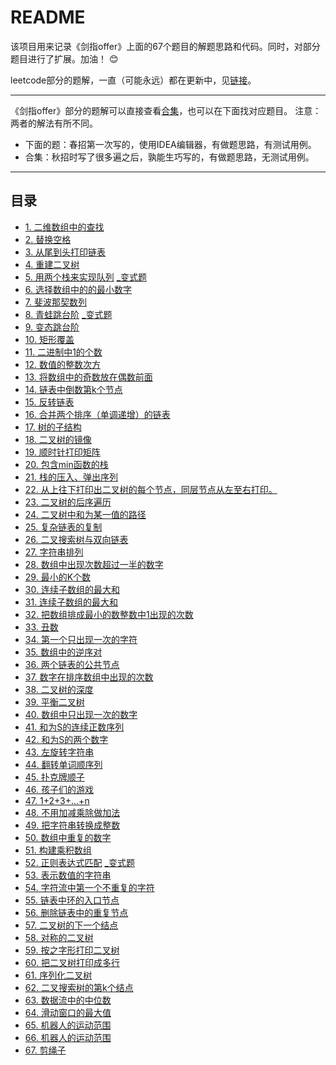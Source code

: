 README
===========================
该项目用来记录《剑指offer》上面的67个题目的解题思路和代码。同时，对部分题目进行了扩展。加油！  :blush:

leetcode部分的题解，一直（可能永远）都在更新中，见[链接](https://github.com/Frankiet-code/Sword/blob/master/leetcode.md)。


****

《剑指offer》部分的题解可以直接查看[合集](https://github.com/Frankiet-code/Sword/blob/master/%E5%89%91%E6%8C%87offer.md)，也可以在下面找对应题目。
注意：两者的解法有所不同。

- 下面的题：春招第一次写的，使用IDEA编辑器，有做题思路，有测试用例。
- 合集：秋招时写了很多遍之后，孰能生巧写的，有做题思路，无测试用例。

****
## 目录
* [1. 二维数组中的查找](https://github.com/Frankiet-code/Sword/blob/master/src/sword/test1.java)
* [2. 替换空格](https://github.com/Frankiet-code/Sword/blob/master/src/sword/test2.java)
* [3. 从尾到头打印链表](https://github.com/Frankiet-code/Sword/blob/master/src/sword/test3.java)
* [4. 重建二叉树](https://github.com/Frankiet-code/Sword/blob/master/src/sword/test4.java)
* [5. 用两个栈来实现队列](https://github.com/Frankiet-code/Sword/blob/master/src/sword/test5.java) [_变式题](https://github.com/Frankiet-code/Sword/blob/master/src/sword/test5_cg.java)
* [6. 选择数组中的的最小数字](https://github.com/Frankiet-code/Sword/blob/master/src/sword/test6.java)
* [7. 斐波那契数列](https://github.com/Frankiet-code/Sword/blob/master/src/sword/test7.java)
* [8. 青蛙跳台阶](https://github.com/Frankiet-code/Sword/blob/master/src/sword/test8.java) [_变式题](https://github.com/Frankiet-code/Sword/blob/master/src/sword/test8_cg.java)
* [9. 变态跳台阶](https://github.com/Frankiet-code/Sword/blob/master/src/sword/test9.java)
* [10. 矩形覆盖](https://github.com/Frankiet-code/Sword/blob/master/src/sword/test10.java)
* [11. 二进制中1的个数](https://github.com/Frankiet-code/Sword/blob/master/src/sword/test11.java)
* [12. 数值的整数次方](https://github.com/Frankiet-code/Sword/blob/master/src/sword/test12.java)
* [13. 将数组中的奇数放在偶数前面](https://github.com/Frankiet-code/Sword/blob/master/src/sword/test13.java)
* [14. 链表中倒数第k个节点](https://github.com/Frankiet-code/Sword/blob/master/src/sword/test14.java)
* [15. 反转链表](https://github.com/Frankiet-code/Sword/blob/master/src/sword/test15.java)
* [16. 合并两个排序（单调递增）的链表](https://github.com/Frankiet-code/Sword/blob/master/src/sword/test16.java)
* [17. 树的子结构](https://github.com/Frankiet-code/Sword/blob/master/src/sword/test17.java)
* [18. 二叉树的镜像](https://github.com/Frankiet-code/Sword/blob/master/src/sword/test18.java)
* [19. 顺时针打印矩阵](https://github.com/Frankiet-code/Sword/blob/master/src/sword/test19.java)
* [20. 包含min函数的栈](https://github.com/Frankiet-code/Sword/blob/master/src/sword/test20.java)
* [21. 栈的压入、弹出序列](https://github.com/Frankiet-code/Sword/blob/master/src/sword/test21.java)
* [22. 从上往下打印出二叉树的每个节点，同层节点从左至右打印。](https://github.com/Frankiet-code/Sword/blob/master/src/sword/test22.java)
* [23. 二叉树的后序遍历](https://github.com/Frankiet-code/Sword/blob/master/src/sword/test23.java)
* [24. 二叉树中和为某一值的路径](https://github.com/Frankiet-code/Sword/blob/master/src/sword/test24.java)
* [25. 复杂链表的复制](https://github.com/Frankiet-code/Sword/blob/master/src/sword/test25.java)
* [26. 二叉搜索树与双向链表](https://github.com/Frankiet-code/Sword/blob/master/src/sword/test26.java)
* [27. 字符串排列](https://github.com/Frankiet-code/Sword/blob/master/src/sword/test27.java)
* [28. 数组中出现次数超过一半的数字](https://github.com/Frankiet-code/Sword/blob/master/src/sword/test28.java)
* [29. 最小的K个数](https://github.com/Frankiet-code/Sword/blob/master/src/sword/test29.java)
* [30. 连续子数组的最大和](https://github.com/Frankiet-code/Sword/blob/master/src/sword/test30.java)
* [31. 连续子数组的最大和](https://github.com/Frankiet-code/Sword/blob/master/src/sword/test31.java)
* [32. 把数组排成最小的数整数中1出现的次数](https://github.com/Frankiet-code/Sword/blob/master/src/sword/test32.java)
* [33. 丑数](https://github.com/Frankiet-code/Sword/blob/master/src/sword/test33.java)
* [34. 第一个只出现一次的字符](https://github.com/Frankiet-code/Sword/blob/master/src/sword/test34.java)
* [35. 数组中的逆序对](https://github.com/Frankiet-code/Sword/blob/master/src/sword/test35.java)
* [36. 两个链表的公共节点](https://github.com/Frankiet-code/Sword/blob/master/src/sword/test36.java)
* [37. 数字在排序数组中出现的次数](https://github.com/Frankiet-code/Sword/blob/master/src/sword/test37.java)
* [38. 二叉树的深度](https://github.com/Frankiet-code/Sword/blob/master/src/sword/test38.java)
* [39. 平衡二叉树](https://github.com/Frankiet-code/Sword/blob/master/src/sword/test39.java)
* [40. 数组中只出现一次的数字](https://github.com/Frankiet-code/Sword/blob/master/src/sword/test40.java)
* [41. 和为S的连续正数序列](https://github.com/Frankiet-code/Sword/blob/master/src/sword/test41.java)
* [42. 和为S的两个数字](https://github.com/Frankiet-code/Sword/blob/master/src/sword/test42.java)
* [43. 左旋转字符串](https://github.com/Frankiet-code/Sword/blob/master/src/sword/test43.java)
* [44. 翻转单词顺序列](https://github.com/Frankiet-code/Sword/blob/master/src/sword/test44.java)
* [45. 扑克牌顺子](https://github.com/Frankiet-code/Sword/blob/master/src/sword/test45.java)
* [46. 孩子们的游戏](https://github.com/Frankiet-code/Sword/blob/master/src/sword/test46.java)
* [47. 1+2+3+...+n](https://github.com/Frankiet-code/Sword/blob/master/src/sword/test47.java)
* [48. 不用加减乘除做加法](https://github.com/Frankiet-code/Sword/blob/master/src/sword/test48.java)
* [49. 把字符串转换成整数](https://github.com/Frankiet-code/Sword/blob/master/src/sword/test49.java)
* [50. 数组中重复的数字](https://github.com/Frankiet-code/Sword/blob/master/src/sword/test50.java)
* [51. 构建乘积数组](https://github.com/Frankiet-code/Sword/blob/master/src/sword/test51.java)
* [52. 正则表达式匹配](https://github.com/Frankiet-code/Sword/blob/master/src/sword/test52.java)  [_变式题](https://github.com/Frankiet-code/Sword/blob/master/src/sword/test52_str.java)
* [53. 表示数值的字符串](https://github.com/Frankiet-code/Sword/blob/master/src/sword/test53.java)
* [54. 字符流中第一个不重复的字符](https://github.com/Frankiet-code/Sword/blob/master/src/sword/test54.java)
* [55. 链表中环的入口节点](https://github.com/Frankiet-code/Sword/blob/master/src/sword/test55.java)
* [56. 删除链表中的重复节点](https://github.com/Frankiet-code/Sword/blob/master/src/sword/test56.java)
* [57. 二叉树的下一个结点](https://github.com/Frankiet-code/Sword/blob/master/src/sword/test57.java)
* [58. 对称的二叉树](https://github.com/Frankiet-code/Sword/blob/master/src/sword/test58.java)
* [59. 按之字形打印二叉树](https://github.com/Frankiet-code/Sword/blob/master/src/sword/test59.java)
* [60. 把二叉树打印成多行](https://github.com/Frankiet-code/Sword/blob/master/src/sword/test60.java)
* [61. 序列化二叉树](https://github.com/Frankiet-code/Sword/blob/master/src/sword/test61.java)
* [62. 二叉搜索树的第k个结点](https://github.com/Frankiet-code/Sword/blob/master/src/sword/test62.java)
* [63. 数据流中的中位数](https://github.com/Frankiet-code/Sword/blob/master/src/sword/test63.java)
* [64. 滑动窗口的最大值](https://github.com/Frankiet-code/Sword/blob/master/src/sword/test64.java)
* [65. 机器人的运动范围](https://github.com/Frankiet-code/Sword/blob/master/src/sword/test65.java)
* [66. 机器人的运动范围](https://github.com/Frankiet-code/Sword/blob/master/src/sword/test66.java)
* [67. 剪绳子](https://github.com/Frankiet-code/Sword/blob/master/src/sword/test67.java)
